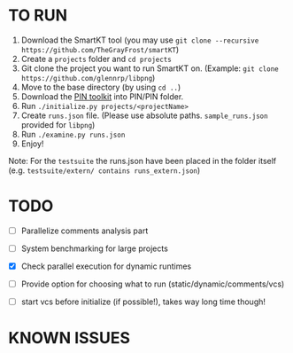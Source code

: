 # TO RUN

1. Download the SmartKT tool (you may use `git clone --recursive https://github.com/TheGrayFrost/smartKT`)
2. Create a `projects` folder and `cd projects`
3. Git clone the project you want to run SmartKT on. (Example: `git clone https://github.com/glennrp/libpng`)
4. Move to the base directory (by using `cd ..`)
5. Download the [PIN toolkit](https://software.intel.com/en-us/articles/pin-a-binary-instrumentation-tool-downloads) into PIN/PIN folder.
6. Run `./initialize.py projects/<projectName>`
7. Create `runs.json` file. (Please use absolute paths. `sample_runs.json` provided for `libpng`)
8. Run `./examine.py runs.json`
9. Enjoy!

Note: For the `testsuite` the runs.json have been placed in the folder itself (e.g. `testsuite/extern/ contains runs_extern.json`)

# TODO
- [ ] Parallelize comments analysis part
- [ ] System benchmarking for large projects
- [X] Check parallel execution for dynamic runtimes
- [ ] Provide option for choosing what to run (static/dynamic/comments/vcs)
- [ ] start vcs before initialize (if possible!), takes way long time though! 


# KNOWN ISSUES
